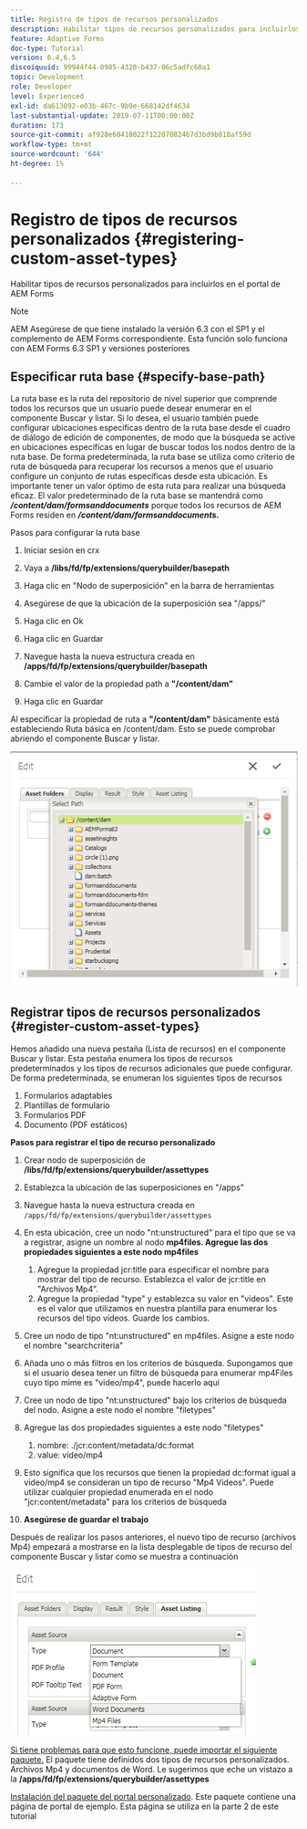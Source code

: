 ```yaml
---
title: Registro de tipos de recursos personalizados
description: Habilitar tipos de recursos personalizados para incluirlos en el portal de AEM Forms
feature: Adaptive Forms
doc-type: Tutorial
version: 6.4,6.5
discoiquuid: 99944f44-0985-4320-b437-06c5adfc60a1
topic: Development
role: Developer
level: Experienced
exl-id: da613092-e03b-467c-9b9e-668142df4634
last-substantial-update: 2019-07-11T00:00:00Z
duration: 173
source-git-commit: af928e60410022f12207082467d3bd9b818af59d
workflow-type: tm+mt
source-wordcount: '644'
ht-degree: 1%

---
```


# Registro de tipos de recursos personalizados {#registering-custom-asset-types}

Habilitar tipos de recursos personalizados para incluirlos en el portal de AEM Forms

>[!NOTE]
>
>AEM Asegúrese de que tiene instalado la versión 6.3 con el SP1 y el complemento de AEM Forms correspondiente. Esta función solo funciona con AEM Forms 6.3 SP1 y versiones posteriores

## Especificar ruta base {#specify-base-path}

La ruta base es la ruta del repositorio de nivel superior que comprende todos los recursos que un usuario puede desear enumerar en el componente Buscar y listar. Si lo desea, el usuario también puede configurar ubicaciones específicas dentro de la ruta base desde el cuadro de diálogo de edición de componentes, de modo que la búsqueda se active en ubicaciones específicas en lugar de buscar todos los nodos dentro de la ruta base. De forma predeterminada, la ruta base se utiliza como criterio de ruta de búsqueda para recuperar los recursos a menos que el usuario configure un conjunto de rutas específicas desde esta ubicación. Es importante tener un valor óptimo de esta ruta para realizar una búsqueda eficaz. El valor predeterminado de la ruta base se mantendrá como **_/content/dam/formsanddocuments_** porque todos los recursos de AEM Forms residen en **_/content/dam/formsanddocuments._**

Pasos para configurar la ruta base

1. Iniciar sesión en crx
1. Vaya a **/libs/fd/fp/extensions/querybuilder/basepath**

1. Haga clic en &quot;Nodo de superposición&quot; en la barra de herramientas
1. Asegúrese de que la ubicación de la superposición sea &quot;/apps/&quot;
1. Haga clic en Ok
1. Haga clic en Guardar
1. Navegue hasta la nueva estructura creada en **/apps/fd/fp/extensions/querybuilder/basepath**

1. Cambie el valor de la propiedad path a **&quot;/content/dam&quot;**
1. Haga clic en Guardar

Al especificar la propiedad de ruta a **&quot;/content/dam&quot;** básicamente está estableciendo Ruta básica en /content/dam. Esto se puede comprobar abriendo el componente Buscar y listar.

![basepath](assets/basepath.png)

## Registrar tipos de recursos personalizados {#register-custom-asset-types}

Hemos añadido una nueva pestaña (Lista de recursos) en el componente Buscar y listar. Esta pestaña enumera los tipos de recursos predeterminados y los tipos de recursos adicionales que puede configurar. De forma predeterminada, se enumeran los siguientes tipos de recursos

1. Formularios adaptables
1. Plantillas de formulario
1. Formularios PDF
1. Documento (PDF estáticos)

**Pasos para registrar el tipo de recurso personalizado**

1. Crear nodo de superposición de **/libs/fd/fp/extensions/querybuilder/assettypes**

1. Establezca la ubicación de las superposiciones en &quot;/apps&quot;
1. Navegue hasta la nueva estructura creada en `/apps/fd/fp/extensions/querybuilder/assettypes`

1. En esta ubicación, cree un nodo &quot;nt:unstructured&quot; para el tipo que se va a registrar, asigne un nombre al nodo **mp4files. Agregue las dos propiedades siguientes a este nodo mp4files**

   1. Agregue la propiedad jcr:title para especificar el nombre para mostrar del tipo de recurso. Establezca el valor de jcr:title en &quot;Archivos Mp4&quot;.
   1. Agregue la propiedad &quot;type&quot; y establezca su valor en &quot;videos&quot;. Este es el valor que utilizamos en nuestra plantilla para enumerar los recursos del tipo vídeos. Guarde los cambios.

1. Cree un nodo de tipo &quot;nt:unstructured&quot; en mp4files. Asigne a este nodo el nombre &quot;searchcriteria&quot;
1. Añada uno o más filtros en los criterios de búsqueda. Supongamos que si el usuario desea tener un filtro de búsqueda para enumerar mp4Files cuyo tipo mime es &quot;video/mp4&quot;, puede hacerlo aquí
1. Cree un nodo de tipo &quot;nt:unstructured&quot; bajo los criterios de búsqueda del nodo. Asigne a este nodo el nombre &quot;filetypes&quot;
1. Agregue las dos propiedades siguientes a este nodo &quot;filetypes&quot;

   1. nombre: ./jcr:content/metadata/dc:format
   1. value: video/mp4

1. Esto significa que los recursos que tienen la propiedad dc:format igual a video/mp4 se consideran un tipo de recurso &quot;Mp4 Videos&quot;. Puede utilizar cualquier propiedad enumerada en el nodo &quot;jcr:content/metadata&quot; para los criterios de búsqueda

1. **Asegúrese de guardar el trabajo**

Después de realizar los pasos anteriores, el nuevo tipo de recurso (archivos Mp4) empezará a mostrarse en la lista desplegable de tipos de recurso del componente Buscar y listar como se muestra a continuación

![mp4files](assets/mp4files.png)

[Si tiene problemas para que esto funcione, puede importar el siguiente paquete.](assets/assettypeskt1.zip) El paquete tiene definidos dos tipos de recursos personalizados. Archivos Mp4 y documentos de Word. Le sugerimos que eche un vistazo a la **/apps/fd/fp/extensions/querybuilder/assettypes**

[Instalación del paquete del portal personalizado](assets/customportalpage.zip). Este paquete contiene una página de portal de ejemplo. Esta página se utiliza en la parte 2 de este tutorial
